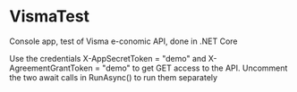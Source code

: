 # VismaTest
Console app, test of Visma e-conomic API, done in .NET Core 

Use the credentials X-AppSecretToken = "demo" and X-AgreementGrantToken = "demo" to get GET access to the API. 
Uncomment the two await calls in RunAsync() to run them separately
